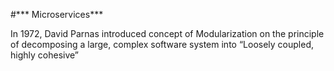 #*** Microservices***

In 1972, David Parnas  introduced concept of Modularization  on the 
principle of decomposing a large, complex software system into “Loosely 
coupled, highly cohesive”
